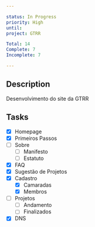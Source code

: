 ```yaml
---

status: In Progress
priority: High
until: 
project: GTRR

Total: 14
Complete: 7
Incomplete: 7

---
```

## Description
Desenvolvimento do site da GTRR

## Tasks
- [x] Homepage
- [x] Primeiros Passos
- [ ] Sobre
	- [ ] Manifesto
	- [ ] Estatuto
- [x] FAQ
- [x] Sugestão de Projetos
- [x] Cadastro
	- [x] Camaradas
	- [x] Membros
- [ ] Projetos
	- [ ] Andamento
	- [ ] Finalizados
- [x] DNS